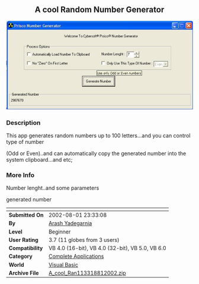 ﻿<div align="center">

## A cool Random Number Generator

<img src="PIC2002811523391919.JPG">
</div>

### Description

This app generates random numbers up to 100 letters...and you can control type of number

(Odd or Even)..and can automatically copy the generated number into the system clipboard...and etc;
 
### More Info
 
Number lenght..and some parameters

generated number


<span>             |<span>
---                |---
**Submitted On**   |2002-08-01 23:33:08
**By**             |[Arash Yadegarnia](https://github.com/Planet-Source-Code/PSCIndex/blob/master/ByAuthor/arash-yadegarnia.md)
**Level**          |Beginner
**User Rating**    |3.7 (11 globes from 3 users)
**Compatibility**  |VB 4\.0 \(16\-bit\), VB 4\.0 \(32\-bit\), VB 5\.0, VB 6\.0
**Category**       |[Complete Applications](https://github.com/Planet-Source-Code/PSCIndex/blob/master/ByCategory/complete-applications__1-27.md)
**World**          |[Visual Basic](https://github.com/Planet-Source-Code/PSCIndex/blob/master/ByWorld/visual-basic.md)
**Archive File**   |[A\_cool\_Ran113318812002\.zip](https://github.com/Planet-Source-Code/arash-yadegarnia-a-cool-random-number-generator__1-37510/archive/master.zip)








